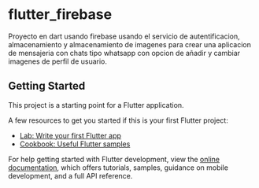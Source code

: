 # flutter_firebase

Proyecto en dart usando firebase usando el servicio de autentificacion, almacenamiento y almacenamiento de imagenes para crear una aplicacion de mensajeria con chats tipo whatsapp con opcion de añadir y cambiar imagenes de perfil de usuario.

## Getting Started

This project is a starting point for a Flutter application.

A few resources to get you started if this is your first Flutter project:

- [Lab: Write your first Flutter app](https://docs.flutter.dev/get-started/codelab)
- [Cookbook: Useful Flutter samples](https://docs.flutter.dev/cookbook)

For help getting started with Flutter development, view the
[online documentation](https://docs.flutter.dev/), which offers tutorials,
samples, guidance on mobile development, and a full API reference.
